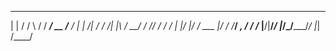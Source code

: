  _       _______  ____________  _____
| |     / /   \ \/ / ____/ __ \/__  /
| | /| / / /| |\  / __/ / /_/ /  / / 
| |/ |/ / ___ |/ / /___/ _, _/  / /__
|__/|__/_/  |_/_/_____/_/ |_|  /____/
